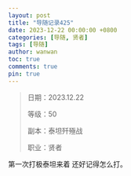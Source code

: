 ```yaml
---
layout: post
title: "导随记录425"
date: 2023-12-22 00:00:00 +0800
categories: [导随, 贤者]
tags: [导随]
author: wanwan
toc: true
comments: true
pin: true
---
```

> 日期：2023.12.22
>
> 等级：50
>
> 副本：泰坦歼殛战
>
> 职业：贤者

第一次打极泰坦来着 还好记得怎么打。
